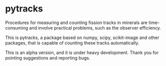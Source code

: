 # pytracks

Procedures for measuring and counting fission tracks in minerals are time-consuming and involve practical problems, such as the observer efficiency.

This is pytracks, a package based on numpy, scipy, scikit-image and other packages, that is capable of counting these tracks automatically.

This is an alpha version, and it is under heavy development. Thank you for pointing suggestions and reporting bugs.
